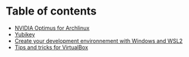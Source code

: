 # Table of contents

  * [NVIDIA Optimus for Archlinux](optimus.md)
  * [Yubikey](yubikey.md)
  * [Create your development environnement with Windows and WSL2](create-env-with-wsl.md)
  * [Tips and tricks for VirtualBox](virtualbox.md)